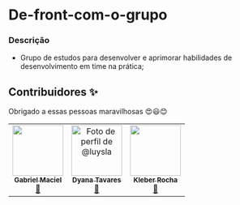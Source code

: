 # De-front-com-o-grupo

### Descrição

- Grupo de estudos para desenvolver e aprimorar habilidades de desenvolvimento em time na prática;

## Contribuidores ✨

Obrigado a essas pessoas maravilhosas :heart_eyes::smiley::blush:

<table>
  <tr>
    <td align="center"><a href="https://github.com/Nixoff" target="blank"><img src="https://avatars0.githubusercontent.com/u/56452984?s=460&u=c5b9d9097f1fc873b414ae1ac6ee107af2f84034&v=4" width="100" alt=""/><br /><sub><b>Gabriel Maciel</b></sub></a><br /><a href="https://github.com/all-contributors/all-contributors/commits?author=Nixoff" title="Documentation">📖</a></td> 
    <td align="center"><a href="https://github.com/luysla" target="_blank"><img src="https://avatars2.githubusercontent.com/u/19508155?s=400&u=9c83526e2f9f022a7f8b901b4b51210bd3b6aaaa&v=4" width="100" alt="Foto de perfil de @luysla"/><br /><sub><b>Dyana Tavares</b></sub></a><br /><a href="https://github.com/all-contributors/all-contributors/commits?author=luysla" title="Documentation">📖</a></td> 
    <td align="center"><a href="https://github.com/kleberMRocha" target="blank"><img src="https://avatars1.githubusercontent.com/u/65262770?s=460&u=bc10050cd534a758aefa1632c88298247a497872&v=4" width="100" alt=""/><br /><sub><b>Kleber Rocha</b></sub></a><br /><a href="https://github.com/all-contributors/all-contributors/commits?author=kleberMRocha" title="Documentation">📖</a></td> 
  </tr>
</table>